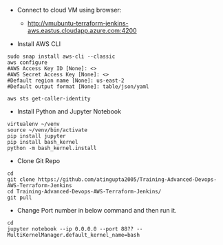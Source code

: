 - Connect to cloud VM using browser:
  - http://vmubuntu-terraform-jenkins-aws.eastus.cloudapp.azure.com:4200


- Install AWS CLI
```
sudo snap install aws-cli --classic
aws configure
#AWS Access Key ID [None]: <>
#AWS Secret Access Key [None]: <>
#Default region name [None]: us-east-2
#Default output format [None]: table/json/yaml
```

```
aws sts get-caller-identity
```


- Install Python and Jupyter Notebook
```
virtualenv ~/venv
source ~/venv/bin/activate
pip install jupyter
pip install bash_kernel
python -m bash_kernel.install
```

- Clone Git Repo
```
cd
git clone https://github.com/atingupta2005/Training-Advanced-Devops-AWS-Terraform-Jenkins
cd Training-Advanced-Devops-AWS-Terraform-Jenkins/
git pull
```

- Change Port number in below command and then run it.
```
cd
jupyter notebook --ip 0.0.0.0 --port 88?? --MultiKernelManager.default_kernel_name=bash
```
